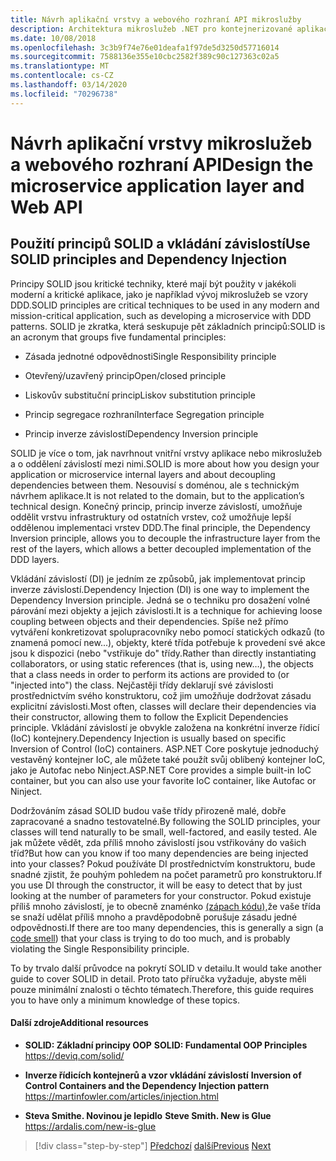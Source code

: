 ```yaml
---
title: Návrh aplikační vrstvy a webového rozhraní API mikroslužby
description: Architektura mikroslužeb .NET pro kontejnerizované aplikace .NET | Stručná zmínka o principech SOLID pro návrh aplikační vrstvy.
ms.date: 10/08/2018
ms.openlocfilehash: 3c3b9f74e76e01deafa1f97de5d3250d57716014
ms.sourcegitcommit: 7588136e355e10cbc2582f389c90c127363c02a5
ms.translationtype: MT
ms.contentlocale: cs-CZ
ms.lasthandoff: 03/14/2020
ms.locfileid: "70296738"
---
```

# <a name="design-the-microservice-application-layer-and-web-api"></a><span data-ttu-id="40668-103">Návrh aplikační vrstvy mikroslužeb a webového rozhraní API</span><span class="sxs-lookup"><span data-stu-id="40668-103">Design the microservice application layer and Web API</span></span>

## <a name="use-solid-principles-and-dependency-injection"></a><span data-ttu-id="40668-104">Použití principů SOLID a vkládání závislostí</span><span class="sxs-lookup"><span data-stu-id="40668-104">Use SOLID principles and Dependency Injection</span></span>

<span data-ttu-id="40668-105">Principy SOLID jsou kritické techniky, které mají být použity v jakékoli moderní a kritické aplikace, jako je například vývoj mikroslužeb se vzory DDD.</span><span class="sxs-lookup"><span data-stu-id="40668-105">SOLID principles are critical techniques to be used in any modern and mission-critical application, such as developing a microservice with DDD patterns.</span></span> <span data-ttu-id="40668-106">SOLID je zkratka, která seskupuje pět základních principů:</span><span class="sxs-lookup"><span data-stu-id="40668-106">SOLID is an acronym that groups five fundamental principles:</span></span>

- <span data-ttu-id="40668-107">Zásada jednotné odpovědnosti</span><span class="sxs-lookup"><span data-stu-id="40668-107">Single Responsibility principle</span></span>

- <span data-ttu-id="40668-108">Otevřený/uzavřený princip</span><span class="sxs-lookup"><span data-stu-id="40668-108">Open/closed principle</span></span>

- <span data-ttu-id="40668-109">Liskovův substituční princip</span><span class="sxs-lookup"><span data-stu-id="40668-109">Liskov substitution principle</span></span>

- <span data-ttu-id="40668-110">Princip segregace rozhraní</span><span class="sxs-lookup"><span data-stu-id="40668-110">Interface Segregation principle</span></span>

- <span data-ttu-id="40668-111">Princip inverze závislostí</span><span class="sxs-lookup"><span data-stu-id="40668-111">Dependency Inversion principle</span></span>

<span data-ttu-id="40668-112">SOLID je více o tom, jak navrhnout vnitřní vrstvy aplikace nebo mikroslužeb a o oddělení závislostí mezi nimi.</span><span class="sxs-lookup"><span data-stu-id="40668-112">SOLID is more about how you design your application or microservice internal layers and about decoupling dependencies between them.</span></span> <span data-ttu-id="40668-113">Nesouvisí s doménou, ale s technickým návrhem aplikace.</span><span class="sxs-lookup"><span data-stu-id="40668-113">It is not related to the domain, but to the application’s technical design.</span></span> <span data-ttu-id="40668-114">Konečný princip, princip inverze závislostí, umožňuje oddělit vrstvu infrastruktury od ostatních vrstev, což umožňuje lepší oddělenou implementaci vrstev DDD.</span><span class="sxs-lookup"><span data-stu-id="40668-114">The final principle, the Dependency Inversion principle, allows you to decouple the infrastructure layer from the rest of the layers, which allows a better decoupled implementation of the DDD layers.</span></span>

<span data-ttu-id="40668-115">Vkládání závislostí (DI) je jedním ze způsobů, jak implementovat princip inverze závislostí.</span><span class="sxs-lookup"><span data-stu-id="40668-115">Dependency Injection (DI) is one way to implement the Dependency Inversion principle.</span></span> <span data-ttu-id="40668-116">Jedná se o techniku pro dosažení volné párování mezi objekty a jejich závislosti.</span><span class="sxs-lookup"><span data-stu-id="40668-116">It is a technique for achieving loose coupling between objects and their dependencies.</span></span> <span data-ttu-id="40668-117">Spíše než přímo vytváření konkretizovat spolupracovníky nebo pomocí statických odkazů (to znamená pomocí new...), objekty, které třída potřebuje k provedení své akce jsou k dispozici (nebo "vstřikuje do" třídy.</span><span class="sxs-lookup"><span data-stu-id="40668-117">Rather than directly instantiating collaborators, or using static references (that is, using new…), the objects that a class needs in order to perform its actions are provided to (or "injected into") the class.</span></span> <span data-ttu-id="40668-118">Nejčastěji třídy deklarují své závislosti prostřednictvím svého konstruktoru, což jim umožňuje dodržovat zásadu explicitní závislosti.</span><span class="sxs-lookup"><span data-stu-id="40668-118">Most often, classes will declare their dependencies via their constructor, allowing them to follow the Explicit Dependencies principle.</span></span> <span data-ttu-id="40668-119">Vkládání závislostí je obvykle založena na konkrétní inverze řídicí (IoC) kontejnery.</span><span class="sxs-lookup"><span data-stu-id="40668-119">Dependency Injection is usually based on specific Inversion of Control (IoC) containers.</span></span> <span data-ttu-id="40668-120">ASP.NET Core poskytuje jednoduchý vestavěný kontejner IoC, ale můžete také použít svůj oblíbený kontejner IoC, jako je Autofac nebo Ninject.</span><span class="sxs-lookup"><span data-stu-id="40668-120">ASP.NET Core provides a simple built-in IoC container, but you can also use your favorite IoC container, like Autofac or Ninject.</span></span>

<span data-ttu-id="40668-121">Dodržováním zásad SOLID budou vaše třídy přirozeně malé, dobře zapracované a snadno testovatelné.</span><span class="sxs-lookup"><span data-stu-id="40668-121">By following the SOLID principles, your classes will tend naturally to be small, well-factored, and easily tested.</span></span> <span data-ttu-id="40668-122">Ale jak můžete vědět, zda příliš mnoho závislostí jsou vstřikovány do vašich tříd?</span><span class="sxs-lookup"><span data-stu-id="40668-122">But how can you know if too many dependencies are being injected into your classes?</span></span> <span data-ttu-id="40668-123">Pokud používáte DI prostřednictvím konstruktoru, bude snadné zjistit, že pouhým pohledem na počet parametrů pro konstruktoru.</span><span class="sxs-lookup"><span data-stu-id="40668-123">If you use DI through the constructor, it will be easy to detect that by just looking at the number of parameters for your constructor.</span></span> <span data-ttu-id="40668-124">Pokud existuje příliš mnoho závislostí, je to obecně znaménko [(zápach kódu),](https://deviq.com/code-smells/)že vaše třída se snaží udělat příliš mnoho a pravděpodobně porušuje zásadu jedné odpovědnosti.</span><span class="sxs-lookup"><span data-stu-id="40668-124">If there are too many dependencies, this is generally a sign (a [code smell](https://deviq.com/code-smells/)) that your class is trying to do too much, and is probably violating the Single Responsibility principle.</span></span>

<span data-ttu-id="40668-125">To by trvalo další průvodce na pokrytí SOLID v detailu.</span><span class="sxs-lookup"><span data-stu-id="40668-125">It would take another guide to cover SOLID in detail.</span></span> <span data-ttu-id="40668-126">Proto tato příručka vyžaduje, abyste měli pouze minimální znalosti o těchto tématech.</span><span class="sxs-lookup"><span data-stu-id="40668-126">Therefore, this guide requires you to have only a minimum knowledge of these topics.</span></span>

#### <a name="additional-resources"></a><span data-ttu-id="40668-127">Další zdroje</span><span class="sxs-lookup"><span data-stu-id="40668-127">Additional resources</span></span>

- <span data-ttu-id="40668-128">**SOLID: Základní principy OOP** </span><span class="sxs-lookup"><span data-stu-id="40668-128">**SOLID: Fundamental OOP Principles** </span></span>\
  <https://deviq.com/solid/>

- <span data-ttu-id="40668-129">**Inverze řídicích kontejnerů a vzor vkládání závislostí** </span><span class="sxs-lookup"><span data-stu-id="40668-129">**Inversion of Control Containers and the Dependency Injection pattern** </span></span>\
  <https://martinfowler.com/articles/injection.html>

- <span data-ttu-id="40668-130">**Steva Smithe. Novinou je lepidlo** </span><span class="sxs-lookup"><span data-stu-id="40668-130">**Steve Smith. New is Glue** </span></span>\
  <https://ardalis.com/new-is-glue>

> [!div class="step-by-step"]
> <span data-ttu-id="40668-131">[Předchozí](nosql-database-persistence-infrastructure.md)
> [další](microservice-application-layer-implementation-web-api.md)</span><span class="sxs-lookup"><span data-stu-id="40668-131">[Previous](nosql-database-persistence-infrastructure.md)
[Next](microservice-application-layer-implementation-web-api.md)</span></span>
